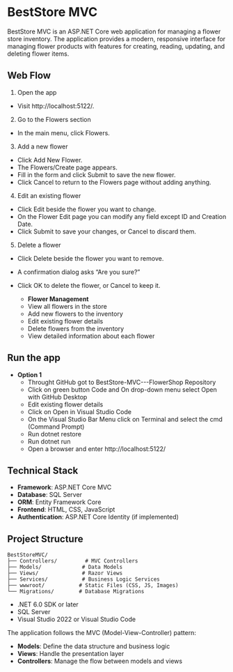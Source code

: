 # BestStore MVC

BestStore MVC is an ASP.NET Core web application for managing a flower store inventory. The application provides a modern, responsive interface for managing flower products with features for creating, reading, updating, and deleting flower items.

## Web Flow
1) Open the app
 - Visit http://localhost:5122/.

2) Go to the Flowers section
 - In the main menu, click Flowers.

3) Add a new flower
 - Click Add New Flower.
 - The Flowers/Create page appears.
 - Fill in the form and click Submit to save the new flower.
 - Click Cancel to return to the Flowers page without adding anything.

4) Edit an existing flower
 - Click Edit beside the flower you want to change.
 - On the Flower Edit page you can modify any field except ID and Creation Date.
 - Click Submit to save your changes, or Cancel to discard them.

5) Delete a flower
- Click Delete beside the flower you want to remove.
- A confirmation dialog asks “Are you sure?”
- Click OK to delete the flower, or Cancel to keep it.

  - **Flower Management**
  - View all flowers in the store
  - Add new flowers to the inventory
  - Edit existing flower details
  - Delete flowers from the inventory
  - View detailed information about each flower


## Run the app

- **Option 1**
  - Throught GitHub got to BestStore-MVC---FlowerShop Repository
  - Click on green button Code and On drop-down menu select Open with GitHub Desktop
  - Edit existing flower details
  - Click on Open in Visual Studio Code
  - On the Visual Studio Bar Menu click on Terminal and select the cmd (Command Prompt)
  - Run dotnet restore
  - Run dotnet run
  - Open a browser and enter http://localhost:5122/
 
  



## Technical Stack

- **Framework**: ASP.NET Core MVC
- **Database**: SQL Server
- **ORM**: Entity Framework Core
- **Frontend**: HTML, CSS, JavaScript
- **Authentication**: ASP.NET Core Identity (if implemented)

## Project Structure

```
BestStoreMVC/
├── Controllers/         # MVC Controllers
├── Models/             # Data Models
├── Views/              # Razor Views
├── Services/           # Business Logic Services
├── wwwroot/           # Static Files (CSS, JS, Images)
└── Migrations/        # Database Migrations
```


- .NET 6.0 SDK or later
- SQL Server
- Visual Studio 2022 or Visual Studio Code


The application follows the MVC (Model-View-Controller) pattern:
- **Models**: Define the data structure and business logic
- **Views**: Handle the presentation layer
- **Controllers**: Manage the flow between models and views

